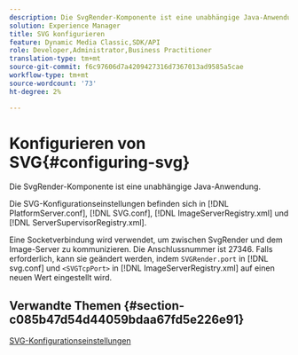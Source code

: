 ```yaml
---
description: Die SvgRender-Komponente ist eine unabhängige Java-Anwendung.
solution: Experience Manager
title: SVG konfigurieren
feature: Dynamic Media Classic,SDK/API
role: Developer,Administrator,Business Practitioner
translation-type: tm+mt
source-git-commit: f6c97606d7a4209427316d7367013ad9585a5cae
workflow-type: tm+mt
source-wordcount: '73'
ht-degree: 2%

---
```



# Konfigurieren von SVG{#configuring-svg}

Die SvgRender-Komponente ist eine unabhängige Java-Anwendung.

Die SVG-Konfigurationseinstellungen befinden sich in [!DNL PlatformServer.conf], [!DNL SVG.conf], [!DNL ImageServerRegistry.xml] und [!DNL ServerSupervisorRegistry.xml].

Eine Socketverbindung wird verwendet, um zwischen SvgRender und dem Image-Server zu kommunizieren. Die Anschlussnummer ist 27346. Falls erforderlich, kann sie geändert werden, indem `SVGRender.port` in [!DNL svg.conf] und `<SVGTcpPort>` in [!DNL ImageServerRegistry.xml] auf einen neuen Wert eingestellt wird.

## Verwandte Themen {#section-c085b47d54d44059bdaa67fd5e226e91}

[SVG-Konfigurationseinstellungen](../../../is-api/image-serving-api-ref/c-configuration-and-administration/c-server-settings/r-svg.md#reference-232104868b2d4af9a4ac9c87552c0bb5)
